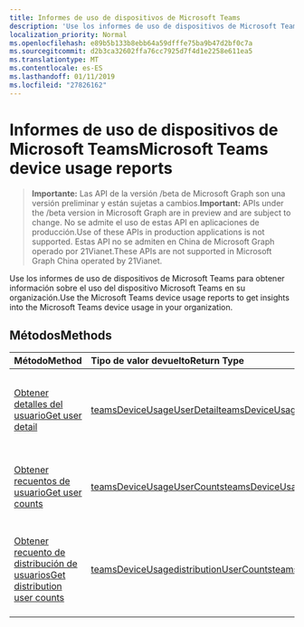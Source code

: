 ```yaml
---
title: Informes de uso de dispositivos de Microsoft Teams
description: 'Use los informes de uso de dispositivos de Microsoft Teams para obtener información sobre el uso del dispositivo Microsoft Teams en su organización. '
localization_priority: Normal
ms.openlocfilehash: e89b5b133b8ebb64a59dfffe75ba9b47d2bf0c7a
ms.sourcegitcommit: d2b3ca32602ffa76cc7925d7f4d1e2258e611ea5
ms.translationtype: MT
ms.contentlocale: es-ES
ms.lasthandoff: 01/11/2019
ms.locfileid: "27826162"
---
```

# <a name="microsoft-teams-device-usage-reports"></a><span data-ttu-id="09a3d-103">Informes de uso de dispositivos de Microsoft Teams</span><span class="sxs-lookup"><span data-stu-id="09a3d-103">Microsoft Teams device usage reports</span></span>

> <span data-ttu-id="09a3d-104">**Importante:** Las API de la versión /beta de Microsoft Graph son una versión preliminar y están sujetas a cambios.</span><span class="sxs-lookup"><span data-stu-id="09a3d-104">**Important:** APIs under the /beta version in Microsoft Graph are in preview and are subject to change.</span></span> <span data-ttu-id="09a3d-105">No se admite el uso de estas API en aplicaciones de producción.</span><span class="sxs-lookup"><span data-stu-id="09a3d-105">Use of these APIs in production applications is not supported.</span></span> <span data-ttu-id="09a3d-106">Estas API no se admiten en China de Microsoft Graph operado por 21Vianet.</span><span class="sxs-lookup"><span data-stu-id="09a3d-106">These APIs are not supported in Microsoft Graph China operated by 21Vianet.</span></span>

<span data-ttu-id="09a3d-107">Use los informes de uso de dispositivos de Microsoft Teams para obtener información sobre el uso del dispositivo Microsoft Teams en su organización.</span><span class="sxs-lookup"><span data-stu-id="09a3d-107">Use the Microsoft Teams device usage reports to get insights into the Microsoft Teams device usage in your organization.</span></span> 

## <a name="methods"></a><span data-ttu-id="09a3d-108">Métodos</span><span class="sxs-lookup"><span data-stu-id="09a3d-108">Methods</span></span>

| <span data-ttu-id="09a3d-109">Método</span><span class="sxs-lookup"><span data-stu-id="09a3d-109">Method</span></span>                                   | <span data-ttu-id="09a3d-110">Tipo de valor devuelto</span><span class="sxs-lookup"><span data-stu-id="09a3d-110">Return Type</span></span>                              | <span data-ttu-id="09a3d-111">Descripción</span><span class="sxs-lookup"><span data-stu-id="09a3d-111">Description</span></span>                              |
| :--------------------------------------- | :--------------------------------------- | :--------------------------------------- |
| [<span data-ttu-id="09a3d-112">Obtener detalles del usuario</span><span class="sxs-lookup"><span data-stu-id="09a3d-112">Get user detail</span></span>](../api/reportroot-getteamsdeviceusageuserdetail.md) | [<span data-ttu-id="09a3d-113">teamsDeviceUsageUserDetail</span><span class="sxs-lookup"><span data-stu-id="09a3d-113">teamsDeviceUsageUserDetail</span></span>](../resources/teamsdeviceusageuserdetail.md) | <span data-ttu-id="09a3d-114">Obtenga información sobre el uso de los dispositivos de Microsoft Teams por usuario.</span><span class="sxs-lookup"><span data-stu-id="09a3d-114">Get details about Microsoft Teams device usage by user.</span></span> |
| [<span data-ttu-id="09a3d-115">Obtener recuentos de usuario</span><span class="sxs-lookup"><span data-stu-id="09a3d-115">Get user counts</span></span>](../api/reportroot-getteamsdeviceusageusercounts.md) | [<span data-ttu-id="09a3d-116">teamsDeviceUsageUserCounts</span><span class="sxs-lookup"><span data-stu-id="09a3d-116">teamsDeviceUsageUserCounts</span></span>](../resources/teamsdeviceusageusercounts.md) | <span data-ttu-id="09a3d-117">Obtenga el número de usuarios únicos diario por tipo de dispositivo.</span><span class="sxs-lookup"><span data-stu-id="09a3d-117">Get the number of daily unique users by device type.</span></span> |
| [<span data-ttu-id="09a3d-118">Obtener recuento de distribución de usuarios</span><span class="sxs-lookup"><span data-stu-id="09a3d-118">Get distribution user counts</span></span>](../api/reportroot-getteamsdeviceusagedistributionusercounts.md) | [<span data-ttu-id="09a3d-119">teamsDeviceUsagedistributionUserCounts</span><span class="sxs-lookup"><span data-stu-id="09a3d-119">teamsDeviceUsagedistributionUserCounts</span></span>](../resources/teamsdeviceusagedistributionusercounts.md) | <span data-ttu-id="09a3d-120">Obtenga el número de usuarios únicos por tipo de dispositivo durante el período de tiempo seleccionado.</span><span class="sxs-lookup"><span data-stu-id="09a3d-120">Get the number of unique users by device type over the selected time period.</span></span> |
